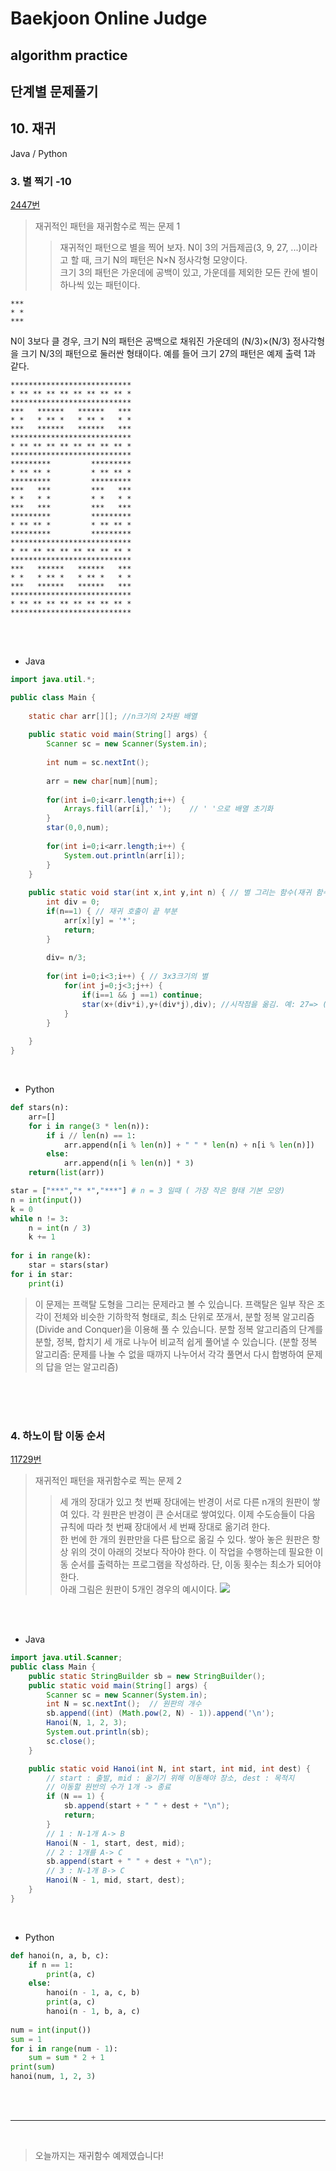 # Baekjoon Online Judge

## algorithm practice

## 단계별 문제풀기

## 10. 재귀

Java / Python
<br>

### 3. 별 찍기 -10
[2447번](https://www.acmicpc.net/problem/2447) 
> 재귀적인 패턴을 재귀함수로 찍는 문제 1
>> 재귀적인 패턴으로 별을 찍어 보자. N이 3의 거듭제곱(3, 9, 27, ...)이라고 할 때, 크기 N의 패턴은 N×N 정사각형 모양이다.<br>
크기 3의 패턴은 가운데에 공백이 있고, 가운데를 제외한 모든 칸에 별이 하나씩 있는 패턴이다.<br>
```
***
* *
***
```
N이 3보다 클 경우, 크기 N의 패턴은 공백으로 채워진 가운데의 (N/3)×(N/3) 정사각형을 크기 N/3의 패턴으로 둘러싼 형태이다. 예를 들어 크기 27의 패턴은 예제 출력 1과 같다.
```
***************************
* ** ** ** ** ** ** ** ** *
***************************
***   ******   ******   ***
* *   * ** *   * ** *   * *
***   ******   ******   ***
***************************
* ** ** ** ** ** ** ** ** *
***************************
*********         *********
* ** ** *         * ** ** *
*********         *********
***   ***         ***   ***
* *   * *         * *   * *
***   ***         ***   ***
*********         *********
* ** ** *         * ** ** *
*********         *********
***************************
* ** ** ** ** ** ** ** ** *
***************************
***   ******   ******   ***
* *   * ** *   * ** *   * *
***   ******   ******   ***
***************************
* ** ** ** ** ** ** ** ** *
***************************
```

<br><br>

- Java

```java
import java.util.*;

public class Main {
	
	static char arr[][]; //n크기의 2차원 배열
	
	public static void main(String[] args) {
		Scanner sc = new Scanner(System.in);
		
		int num = sc.nextInt();
		
		arr = new char[num][num];
		
		for(int i=0;i<arr.length;i++) {
			Arrays.fill(arr[i],' ');    // ' '으로 배열 초기화
		}
		star(0,0,num);
        
		for(int i=0;i<arr.length;i++) {
			System.out.println(arr[i]);
		}	
	}
    
	public static void star(int x,int y,int n) { // 별 그리는 함수(재귀 함수)
		int div = 0;
		if(n==1) { // 재귀 호출이 끝 부분
			arr[x][y] = '*';
			return;
		}
		
		div= n/3;
		
		for(int i=0;i<3;i++) { // 3x3크기의 별
			for(int j=0;j<3;j++) {
				if(i==1 && j ==1) continue;
				star(x+(div*i),y+(div*j),div); //시작점을 옮김. 예: 27=> (0,0) (0,9) 
			}
		}
	        
	}
}
``` 


<br>

- Python

```python
def stars(n):
    arr=[]
    for i in range(3 * len(n)):
        if i // len(n) == 1:
            arr.append(n[i % len(n)] + " " * len(n) + n[i % len(n)])
        else:
            arr.append(n[i % len(n)] * 3)
    return(list(arr))

star = ["***","* *","***"] # n = 3 일때 ( 가장 작은 형태 기본 모양)
n = int(input())
k = 0
while n != 3:
    n = int(n / 3)
    k += 1
    
for i in range(k):
    star = stars(star)
for i in star:
    print(i)
```
> 이 문제는 프랙탈 도형을 그리는 문제라고 볼 수 있습니다. 프랙탈은 일부 작은 조각이 전체와 비슷한 기하학적 형태로, 최소 단위로 쪼개서, 분할 정복 알고리즘(Divide and Conquer)을 이용해 풀 수 있습니다. 분할 정복 알고리즘의 단계를 분할, 정복, 합치기 세 개로 나누어 비교적 쉽게 풀어낼 수 있습니다. (분할 정복 알고리즘: 문제를 나눌 수 없을 때까지 나누어서 각각 풀면서 다시 합병하여 문제의 답을 얻는 알고리즘)



<br><br><br>

### 4. 하노이 탑 이동 순서
[11729번](https://www.acmicpc.net/problem/11729) 
> 재귀적인 패턴을 재귀함수로 찍는 문제 2
>> 세 개의 장대가 있고 첫 번째 장대에는 반경이 서로 다른 n개의 원판이 쌓여 있다. 각 원판은 반경이 큰 순서대로 쌓여있다. 이제 수도승들이 다음 규칙에 따라 첫 번째 장대에서 세 번째 장대로 옮기려 한다. <br>
한 번에 한 개의 원판만을 다른 탑으로 옮길 수 있다.
쌓아 놓은 원판은 항상 위의 것이 아래의 것보다 작아야 한다.
이 작업을 수행하는데 필요한 이동 순서를 출력하는 프로그램을 작성하라. 단, 이동 횟수는 최소가 되어야 한다.<br>
아래 그림은 원판이 5개인 경우의 예시이다.
![](https://images.velog.io/images/jini_eun/post/4ab6fea1-a81a-4309-b101-8279c6e49ea5/image.png)

<br><br>

- Java

```java
import java.util.Scanner;
public class Main {
    public static StringBuilder sb = new StringBuilder();
    public static void main(String[] args) {
        Scanner sc = new Scanner(System.in);
        int N = sc.nextInt();  // 원판의 개수
        sb.append((int) (Math.pow(2, N) - 1)).append('\n');
        Hanoi(N, 1, 2, 3);
        System.out.println(sb);
        sc.close();
    }

    public static void Hanoi(int N, int start, int mid, int dest) {
        // start : 출발, mid : 옮기기 위해 이동해야 장소, dest : 목적지
        // 이동할 원반의 수가 1개 -> 종료
        if (N == 1) {
            sb.append(start + " " + dest + "\n");
            return; 
        }
        // 1 : N-1개 A-> B
        Hanoi(N - 1, start, dest, mid);
        // 2 : 1개를 A-> C
        sb.append(start + " " + dest + "\n");
        // 3 : N-1개 B-> C
        Hanoi(N - 1, mid, start, dest);
    }
}
``` 


<br>

- Python

```python
def hanoi(n, a, b, c):
    if n == 1:
        print(a, c)
    else:
        hanoi(n - 1, a, c, b)
        print(a, c)
        hanoi(n - 1, b, a, c)
        
num = int(input())        
sum = 1
for i in range(num - 1):
    sum = sum * 2 + 1
print(sum)
hanoi(num, 1, 2, 3)
```

<br><br>

---

<br>


> 오늘까지는 재귀함수 예제였습니다!
 
